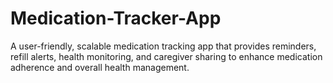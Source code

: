 # Medication-Tracker-App
 A user-friendly, scalable medication tracking app that provides reminders, refill alerts, health monitoring, and caregiver sharing to enhance medication adherence and overall health management.
